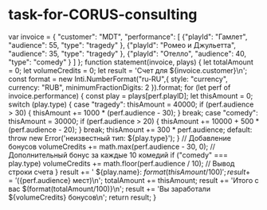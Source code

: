 # task-for-CORUS-consulting
var invoice = {
"customer": "MDT", "performance": [
{"playId": "Гамлет", "audience": 55, "type": "tragedy" },
{"playId": "Ромео и Джульетта", "audience": 35, "type": "tragedy" },
{"playId": "Отелло", "audience": 40, "type": "comedy" } ] };
function statement(invoice, plays) {
let totalAmount = 0;
let volumeCredits = 0;
let result = 'Счет для ${invoice.customer}\n';
const format = new Inti.NumberFormat("ru-RU",{
style: "currency", currency: "RUB", minimumFractionDigits: 2 }).format;
for (let perf of invoice.performance) {
const play = plays[perf.playlD];
let thisAmount = 0;
switch (play.type) {
case "tragedy":
thisAmount = 40000;
if (perf.audience > 30) {
thisAmount += 1000 * (perf.audience - 30);
}
break;
case "comedy":
thisAmount = 30000;
if (perf.audience > 20) {
thisAmount += 10000 + 500 * (perf.audience - 20);
}
break;
thisAmount += 300 * perf.audience;
default:
throw new Error('неизвестный тип: ${play.type}');
}
// Добавление бонусов
volumeCredits += math.max(perf.audience - 30, 0);
// Дополнительный бонус за каждые 10 комедий
if ("comedy" === play.type) volumeCredits += math.floor(perf.audience / 10);
// Вывод строки счета
}
result += ' ${play.name}: ${format(thisAmount / 100)}';
result += ' (${perf.audience} мест)\n';
totalAmount += thisAmount;
result += 'Итого с вас $(format(totalAmount/100)}\n';
result += 'Вы заработали ${volumeCredits} бонусов\n';
return result;
}
